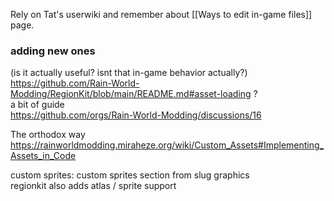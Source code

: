 Rely on Tat's userwiki and remember about [[Ways to edit in-game files]] page.

### adding new ones  
(is it actually useful? isnt that in-game behavior actually?)
https://github.com/Rain-World-Modding/RegionKit/blob/main/README.md#asset-loading ?  
a bit of guide  
https://github.com/orgs/Rain-World-Modding/discussions/16

The orthodox way  
https://rainworldmodding.miraheze.org/wiki/Custom_Assets#Implementing_Assets_in_Code

custom sprites: custom sprites section from slug graphics  
regionkit also adds atlas / sprite support  